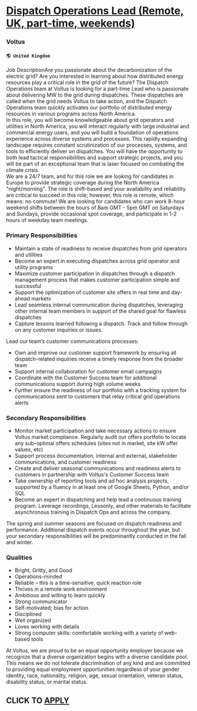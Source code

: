 # [Dispatch Operations Lead (Remote, UK, part-time, weekends)](https://www.remotewlb.com/apply/dispatch-operations-lead-remote-uk-part-time-weekends)  
### Voltus  
#### `🌎 United Kingdom`  
Job DescriptionAre you passionate about the decarbonization of the electric grid? Are you interested in learning about how distributed energy resources play a critical role in the grid of the future? The Dispatch Operations team at Voltus is looking for a part-time Lead who is passionate about delivering MW to the grid during dispatches. These dispatches are called when the grid needs Voltus to take action, and the Dispatch Operations team quickly activates our portfolio of distributed energy resources in various programs across North America.  
In this role, you will become knowledgeable about grid operators and utilities in North America, you will interact regularly with large industrial and commercial energy users, and you will build a foundation of operations experience across diverse systems and processes. This rapidly expanding landscape requires constant scrutinization of our processes, systems, and tools to efficiently deliver on dispatches. You will have the opportunity to both lead tactical responsibilities and support strategic projects, and you will be part of an exceptional team that is laser focused on combating the climate crisis.  
We are a 24/7 team, and for this role we are looking for candidates in Europe to provide strategic coverage during the North America "night/morning". The role is shift-based and your availability and reliability are critical to succeed in this role; however, this role is remote, which means: no commute! We are looking for candidates who can work 8-hour weekend shifts between the hours of 8am GMT - 5pm GMT on Saturdays and Sundays, provide occasional spot coverage, and participate in 1-2 hours of weekday team meetings.

### Primary Responsibilities

  * Maintain a state of readiness to receive dispatches from grid operators and utilities
  * Become an expert in executing dispatches across grid operator and utility programs
  * Maximize customer participation in dispatches through a dispatch management process that makes customer participation simple and successful
  * Support the optimization of customer site offers in real time and day-ahead markets
  * Lead seamless internal communication during dispatches, leveraging other internal team members in support of the shared goal for flawless dispatches
  * Capture lessons learned following a dispatch. Track and follow through on any customer inquiries or issues.
  
Lead our team’s customer communications processes:

  * Own and improve our customer support framework by ensuring all dispatch-related inquiries receive a timely response from the broader team
  * Support internal collaboration for customer email campaigns
  * Coordinate with the Customer Success team for additional communications support during high volume weeks
  * Further ensure the readiness of our portfolio with a tracking system for communications sent to customers that relay critical grid operations alerts

### Secondary Responsibilities

  * Monitor market participation and take necessary actions to ensure Voltus market compliance. Regularly audit our offers portfolio to locate any sub-optimal offers schedules (sites not in market, site kW offer values, etc)
  * Support process documentation, internal and external, stakeholder communications, and customer readiness
  * Create and deliver seasonal communications and readiness alerts to customers in partnership with Voltus's Customer Success team
  * Take ownership of reporting tools and ad hoc analysis projects, supported by a fluency in at least one of Google Sheets, Python, and/or SQL
  * Become an expert in dispatching and help lead a continuous training program. Leverage recordings, Lessonly, and other materials to facilitate asynchronous training in Dispatch Ops and across the company.
  
The spring and summer seasons are focused on dispatch readiness and performance. Additional dispatch events occur throughout the year, but your secondary responsibilities will be predominantly conducted in the fall and winter.

### Qualities

  * Bright, Gritty, and Good
  * Operations-minded
  * Reliable – this is a time-sensitive, quick reaction role
  * Thrives in a remote work environment
  * Ambitious and willing to learn quickly
  * Strong communicator
  * Self-motivated; bias for action
  * Disciplined
  * Well organized
  * Loves working with details
  * Strong computer skills: comfortable working with a variety of web-based tools

At Voltus, we are proud to be an equal opportunity employer because we recognize that a diverse organization begins with a diverse candidate pool. This means we do not tolerate discrimination of any kind and are committed to providing equal employment opportunities regardless of your gender identity, race, nationality, religion, age, sexual orientation, veteran status, disability status, or marital status.  
## CLICK TO [APPLY](https://www.remotewlb.com/apply/dispatch-operations-lead-remote-uk-part-time-weekends)

